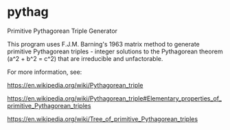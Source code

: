 # pythag
Primitive Pythagorean Triple Generator

This program uses F.J.M. Barning's 1963 matrix method to generate primitive Pythagorean triples - integer solutions to the Pythagorean theorem (a^2 + b^2 = c^2) that are irreducible and unfactorable.


For more information, see:

https://en.wikipedia.org/wiki/Pythagorean_triple

https://en.wikipedia.org/wiki/Pythagorean_triple#Elementary_properties_of_primitive_Pythagorean_triples

https://en.wikipedia.org/wiki/Tree_of_primitive_Pythagorean_triples
